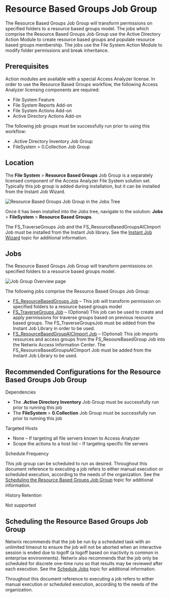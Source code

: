# Resource Based Groups Job Group

The Resource Based Groups Job Group will transform permissions on specified folders to a resource
based groups model. The jobs which comprise the Resource Based Groups Job Group use the Active
Directory Action Module to create resource based groups and populate resource based groups
membership. The jobs use the File System Action Module to modify folder permissions and break
inheritance.

## Prerequisites

Action modules are available with a special Access Analyzer license. In order to use the Resource
Based Groups workflow, the following Access Analyzer licensing components are required:

- File System Feature
- File System Reports Add-on
- File System Actions Add-on
- Active Directory Actions Add-on

The following job groups must be successfully run prior to using this workflow:

- .Active Directory Inventory Job Group
- FileSystem > 0.Collection Job Group

## Location

The **File System** > **Resource Based Groups** Job Group is a separately licensed component of the
Access Analyzer File System solution set. Typically this job group is added during installation, but
it can be installed from the Instant Job Wizard.

![Resource Based Groups Job Group in the Jobs Tree](/img/product_docs/accessanalyzer/admin/hostmanagement/jobstree.webp)

Once it has been installed into the Jobs tree, navigate to the solution: **Jobs** > **FileSystem** >
**Resource Based Groups**.

The FS_TraverseGroups Job and the FS_ResourceBasedGroupsAICImport Job must be installed from the
Instant Job library. See the [Instant Job Wizard](/docs/accessanalyzer/12.0/administration/jobs/instantjobs/overview.md) topic
for additional information.

## Jobs

The Resource Based Groups Job Group will transform permissions on specified folders to a resource
based groups model.

![Job Group Overview page](/img/product_docs/accessanalyzer/admin/runninginstances/overviewpage.webp)

The following jobs comprise the Resource Based Groups Job Group:

- [FS_ResourceBasedGroups Job](/docs/accessanalyzer/12.0/solutions/file-system/resourcebasedgroups/fs_resourcebasedgroups.md) – This job will transform permission on
  specified folders to a resource based groups model
- [FS_TraverseGroups Job](/docs/accessanalyzer/12.0/solutions/file-system/resourcebasedgroups/fs_traversegroups.md) – (Optional) This job can be used to create and
  apply permissions for traverse groups based on previous resource based groups. The
  FS_TraverseGroupsJob must be added from the Instant Job Library in order to be used.
- [FS_ResourceBasedGroupAICImport Job](/docs/accessanalyzer/12.0/solutions/file-system/resourcebasedgroups/fs_resourcebasedgroupaicimport.md) – (Optional) This job
  imports resources and access groups from the FS_ResoureBasedGroup Job into the Netwrix Access
  Information Center. The FS_ResourceBasedGroupsAICImport Job must be added from the Instant Job
  Library to be used.

## Recommended Configurations for the Resource Based Groups Job Group

Dependencies

- The **.Active Directory Inventory** Job Group must be successfully run prior to running this job
- The **FileSystem** > **0.Collection** Job Group must be successfully run prior to running this job

Targeted Hosts

- None – If targeting all file servers known to Access Analyzer
- Scope the actions to a host list – If targeting specific file servers

Schedule Frequency

This job group can be scheduled to run as desired. Throughout this document reference to executing a
job refers to either manual execution or scheduled execution, according to the needs of the
organization. See the
[Scheduling the Resource Based Groups Job Group](#scheduling-the-resource-based-groups-job-group)
topic for additional information.

History Retention

Not supported

## Scheduling the Resource Based Groups Job Group

Netwrix recommends that the job be run by a scheduled task with an unlimited timeout to ensure the
job will not be aborted when an interactive session is ended due to logoff (a logoff based on
inactivity is common in enterprise environments). Netwrix also recommends that the job only be
scheduled for discrete one-time runs so that results may be reviewed after each execution. See the
[Schedule Jobs](/docs/accessanalyzer/12.0/administration/schedule/overview.md#schedule-jobs) topic for additional information.

Throughout this document reference to executing a job refers to either manual execution or scheduled
execution, according to the needs of the organization.
